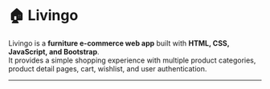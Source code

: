 # 🏠 Livingo

Livingo is a **furniture e-commerce web app** built with **HTML, CSS, JavaScript, and Bootstrap**.  
It provides a simple shopping experience with multiple product categories, product detail pages, cart, wishlist, and user authentication.

---
